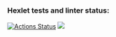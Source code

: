 ### Hexlet tests and linter status:
[![Actions Status](https://github.com/2Fanik2/frontend-project-44/workflows/hexlet-check/badge.svg)](https://github.com/2Fanik2/frontend-project-44/actions)
<a href="https://codeclimate.com/github/2Fanik2/frontend-project-44/maintainability"><img src="https://api.codeclimate.com/v1/badges/1374c79e3991e5019106/maintainability" /></a>
